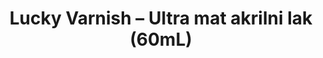 ---
layout: product
title: "Lucky Varnish – Ultra mat akrilni lak (60mL)"
price: "700" 
desc: "Akrilni Lak"
img_path: "/assets/img/A.MIG-2050.webp"
brand: "AMMO"
available: true
special_offer: true
new: false
soon: false
cat: "020000"
subcat: "020100"
subsubcat: "020104"
sifra: "A.MIG-2050"
popular: false
spec: true
---